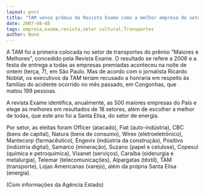 ```yaml
---
layout: post
title: "TAM vence prêmio da Revista Exame como a melhor empresa do setor de transportes em 2006"
date: 2007-08-08
tags: empresa,exame,revista,setor cultural,Transportes
author: None
---
```

A TAM&nbsp;foi a primeira colocada no setor de transportes do pr&ecirc;mio &quot;Maiores e Melhores&quot;,&nbsp;concedido&nbsp;pela Revista Exame.&nbsp;O resultado se refere a 2006 e&nbsp;a festa de entrega&nbsp;a todas as empresas premiadas aconteceu na noite de ontem (ter&ccedil;a, 7), em S&atilde;o Paulo. 
Mas de acordo com o jornalista Ricardo Noblat, os executivos da&nbsp;TAM teriam recusado a honraria em respeito &agrave;s fam&iacute;lias do acidente ocorrido no m&ecirc;s passado, em Congonhas, que matou&nbsp;199 pessoas. 

A revista Exame identifica, anualmente, as 500 maiores empresas do Pa&iacute;s e elege as melhores em resultados de 18 setores, al&eacute;m de escolher a melhor de todas, que este ano foi a Santa Elisa, do setor de energia. 

Por setor, as eleitas foram Officer (atacado), Fiat (auto-ind&uacute;stria), CBC (bens de capital), Natura (bens de consumo), Wirex (eletroeletr&ocirc;nico), Mantecorp (farmac&ecirc;utico), Engevix (ind&uacute;stria da constru&ccedil;&atilde;o), Positivo (ind&uacute;stria digital), Samarco (minera&ccedil;&atilde;o), Suzano (papel e celulose), Copesul (qu&iacute;mica e petroqu&iacute;mica), Visanet (servi&ccedil;os), Cara&iacute;ba (siderurgia e metalurgia), Telemar (telecomunica&ccedil;&otilde;es), Alpargatas (t&ecirc;xtil), TAM (transporte), Lojas Americanas (varejo), al&eacute;m da pr&oacute;pria Santa Elisa (energia). 

(Com informa&ccedil;&otilde;es da Ag&ecirc;ncia Estado)  